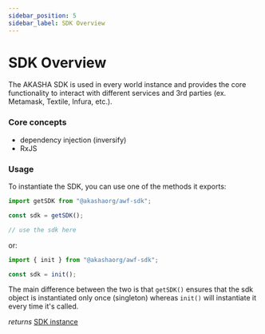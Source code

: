 ```yaml
---
sidebar_position: 5
sidebar_label: SDK Overview
---
```


# SDK Overview

The AKASHA SDK is used in every world instance and provides the core functionality to interact with different services and 3rd parties (ex. Metamask, Textile, Infura, etc.).

### Core concepts

- dependency injection (inversify)
- RxJS

### Usage

To instantiate the SDK, you can use one of the methods it exports:

```typescript
import getSDK from "@akashaorg/awf-sdk";

const sdk = getSDK();

// use the sdk here
```

or:

```ts
import { init } from "@akashaorg/awf-sdk";

const sdk = init();
```

The main difference between the two is that `getSDK()` ensures that the sdk object is instantiated only once (singleton) whereas `init()` will instantiate it every time it's called.

_returns_ [SDK instance](./sdk-instance)
